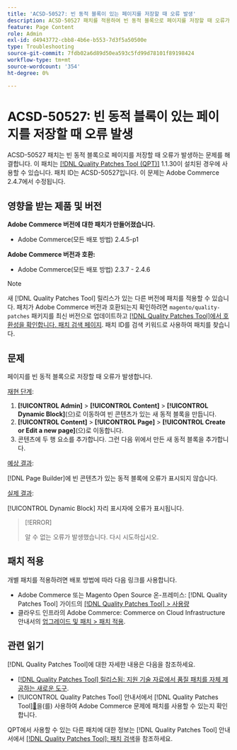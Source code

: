 ```yaml
---
title: 'ACSD-50527: 빈 동적 블록이 있는 페이지를 저장할 때 오류 발생'
description: ACSD-50527 패치를 적용하여 빈 동적 블록으로 페이지를 저장할 때 오류가 발생하는 Adobe Commerce 문제를 해결합니다.
feature: Page Content
role: Admin
exl-id: d4943772-cbb8-4b6e-b553-7d3f5a50500e
type: Troubleshooting
source-git-commit: 7fdb02a6d89d50ea593c5fd99d78101f89198424
workflow-type: tm+mt
source-wordcount: '354'
ht-degree: 0%

---
```


# ACSD-50527: 빈 동적 블록이 있는 페이지를 저장할 때 오류 발생

ACSD-50527 패치는 빈 동적 블록으로 페이지를 저장할 때 오류가 발생하는 문제를 해결합니다. 이 패치는 [[!DNL Quality Patches Tool (QPT)]](https://experienceleague.adobe.com/en/docs/commerce-operations/tools/quality-patches-tool/quality-patches-tool-to-self-serve-quality-patches) 1.1.30이 설치된 경우에 사용할 수 있습니다. 패치 ID는 ACSD-50527입니다. 이 문제는 Adobe Commerce 2.4.7에서 수정됩니다.

## 영향을 받는 제품 및 버전

**Adobe Commerce 버전에 대한 패치가 만들어졌습니다.**

* Adobe Commerce(모든 배포 방법) 2.4.5-p1

**Adobe Commerce 버전과 호환:**

* Adobe Commerce(모든 배포 방법) 2.3.7 - 2.4.6

>[!NOTE]
>
>새 [!DNL Quality Patches Tool] 릴리스가 있는 다른 버전에 패치를 적용할 수 있습니다. 패치가 Adobe Commerce 버전과 호환되는지 확인하려면 `magento/quality-patches` 패키지를 최신 버전으로 업데이트하고 [[!DNL Quality Patches Tool]에서 호환성을 확인합니다. 패치 검색 페이지](https://experienceleague.adobe.com/tools/commerce-quality-patches/index.html). 패치 ID를 검색 키워드로 사용하여 패치를 찾습니다.

## 문제

페이지를 빈 동적 블록으로 저장할 때 오류가 발생합니다.

<u>재현 단계</u>:

1. **[!UICONTROL Admin]** > **[!UICONTROL Content]** > **[!UICONTROL Dynamic Block]**(으)로 이동하여 빈 콘텐츠가 있는 새 동적 블록을 만듭니다.
1. **[!UICONTROL Content]** > **[!UICONTROL Page]** > **[!UICONTROL Create or Edit a new page]**(으)로 이동합니다.
1. 콘텐츠에 두 행 요소를 추가합니다. 그런 다음 위에서 만든 새 동적 블록을 추가합니다.

<u>예상 결과</u>:

[!DNL Page Builder]에 빈 콘텐츠가 있는 동적 블록에 오류가 표시되지 않습니다.

<u>실제 결과</u>:

[!UICONTROL Dynamic Block] 자리 표시자에 오류가 표시됩니다.

>[!ERROR]
>
>알 수 없는 오류가 발생했습니다. 다시 시도하십시오.

## 패치 적용

개별 패치를 적용하려면 배포 방법에 따라 다음 링크를 사용합니다.

* Adobe Commerce 또는 Magento Open Source 온-프레미스: [!DNL Quality Patches Tool] 가이드의 [[!DNL Quality Patches Tool] > 사용량](/help/tools/quality-patches-tool/usage.md)
* 클라우드 인프라의 Adobe Commerce: Commerce on Cloud Infrastructure 안내서의 [업그레이드 및 패치 > 패치 적용](https://experienceleague.adobe.com/docs/commerce-cloud-service/user-guide/develop/upgrade/apply-patches.html).

## 관련 읽기

[!DNL Quality Patches Tool]에 대한 자세한 내용은 다음을 참조하세요.

* [[!DNL Quality Patches Tool] 릴리스됨: 지원 기술 자료에서 품질 패치를 자체 제공하는 새로운 도구](https://experienceleague.adobe.com/en/docs/commerce-operations/tools/quality-patches-tool/quality-patches-tool-to-self-serve-quality-patches).
* [!UICONTROL Quality Patches Tool] 안내서에서  [!DNL Quality Patches Tool][&#128279;](/help/tools/quality-patches-tool/patches-available-in-qpt/check-patch-for-magento-issue-with-magento-quality-patches.md)을(를) 사용하여 Adobe Commerce 문제에 패치를 사용할 수 있는지 확인합니다.


QPT에서 사용할 수 있는 다른 패치에 대한 정보는 [!DNL Quality Patches Tool] 안내서에서 [[!DNL Quality Patches Tool]: 패치 검색](https://experienceleague.adobe.com/tools/commerce-quality-patches/index.html)을 참조하세요.
